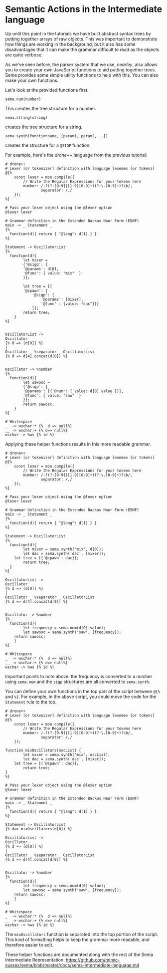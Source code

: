 # Semantic Actions in the Intermediate language

Up until this point in the tutorials we have built abstract syntax trees by putting together arrays of raw objects.  This was important to demonstrate how things are working in the background, but it also has some disadvantages that it can make the grammar difficult to read as the objects are quite verbose.  

As we've seen before, the parser system that we use, *nearley*, also allows you to create your own JavaScript functions to aid putting together trees.  Sema provides some simple utility functions to help with this. You can also make your own functions. 

Let's look at the provided functions first.

```
sema.num(number)
```

This creates the tree structure for a number.

```
sema.string(string)
```

creates the tree structure for a string.

```
sema.synth(functionname, [param1, param2,...])
```

creates the structure for a ```@SIGP``` function.

For example, here's the *drone++* language from the previous tutorial:

```
# drone++
# Lexer [or tokenizer] definition with language lexemes [or tokens]
@{%
    const lexer = moo.compile({
        // Write the Regular Expressions for your tokens here  
        number: /-?(?:[0-9]|[1-9][0-9]+)(?:\.[0-9]+)?\b/,
                separator: /,/
    });
%}

# Pass your lexer object using the @lexer option
@lexer lexer

# Grammar definition in the Extended Backus Naur Form (EBNF)
main -> _ Statement _
{%
  function(d){ return { "@lang": d[1] } }
%}

Statement -> OscillatorList
{%
  function(d){
        let mixer =
        {'@sigp': {
        '@params': d[0],
        '@func': { value: "mix"  }
        }};

        let tree = [{
        '@spawn': {
            '@sigp': {
                '@params': [mixer],
                '@func' : {value: "dac"}}}
            }];
        return tree;
    }
%}


OscillatorList ->
Oscillator
{% d => [d[0]] %}
|
Oscillator _ %separator _ OscillatorList
{% d => d[4].concat(d[0]) %}


Oscillator -> %number
{%
  function(d){
        let sawosc =
        {'@sigp': {
        '@params': [{'@num': { value: d[0].value }}],
        '@func': { value: "saw"  }
        }};
        return sawosc;
    }
%}

# Whitespace
_  -> wschar:* {%  d => null%}
__ -> wschar:+ {% d=> null%}
wschar -> %ws {% id %}
```

Applying these helper functions results in this more readable grammar.

```
# drone++
# Lexer [or tokenizer] definition with language lexemes [or tokens]
@{%
    const lexer = moo.compile({
        // Write the Regular Expressions for your tokens here  
        number: /-?(?:[0-9]|[1-9][0-9]+)(?:\.[0-9]+)?\b/,
                separator: /,/
    });
%}

# Pass your lexer object using the @lexer option
@lexer lexer

# Grammar definition in the Extended Backus Naur Form (EBNF)
main -> _ Statement _
{%
  function(d){ return { "@lang": d[1] } }
%}

Statement -> OscillatorList
{%
  function(d){
		let mixer = sema.synth('mix', d[0]);
		let dac = sema.synth('dac', [mixer]);
    let tree = [{'@spawn': dac}];
		return tree;
  }
%}

OscillatorList ->
Oscillator
{% d => [d[0]] %}
|
Oscillator _ %separator _ OscillatorList
{% d => d[4].concat(d[0]) %}


Oscillator -> %number
{%
  function(d){
		let frequency = sema.num(d[0].value);
		let sawosc = sema.synth('saw', [frequency]);
    return sawosc;
    }
%}

# Whitespace
_  -> wschar:* {%  d => null%}
__ -> wschar:+ {% d=> null%}
wschar -> %ws {% id %}
```

Important points to note above:  the frequency is converted to a number using ```sema.num``` and the `sigp` structures are all converted to ```sema.synth```.

You can define your own functions in the top part of the script between ```@{%``` and ```%}```.  For example, in the above script, you could move the code for the ```Statement``` rule to the top.

```
# drone++
# Lexer [or tokenizer] definition with language lexemes [or tokens]
@{%
    const lexer = moo.compile({
        // Write the Regular Expressions for your tokens here  
        number: /-?(?:[0-9]|[1-9][0-9]+)(?:\.[0-9]+)?\b/,
                separator: /,/
    });

function mixOscillators(oscList) {
		let mixer = sema.synth('mix', oscList);
		let dac = sema.synth('dac', [mixer]);
    let tree = [{'@spawn': dac}];
		return tree;
}
%}

# Pass your lexer object using the @lexer option
@lexer lexer

# Grammar definition in the Extended Backus Naur Form (EBNF)
main -> _ Statement _
{%
  function(d){ return { "@lang": d[1] } }
%}

Statement -> OscillatorList
{% d=> mixOscillators(d[0]) %}

OscillatorList ->
Oscillator
{% d => [d[0]] %}
|
Oscillator _ %separator _ OscillatorList
{% d => d[4].concat(d[0]) %}


Oscillator -> %number
{%
  function(d){
		let frequency = sema.num(d[0].value);
		let sawosc = sema.synth('saw', [frequency]);
    return sawosc;
    }
%}

# Whitespace
_  -> wschar:* {%  d => null%}
__ -> wschar:+ {% d=> null%}
wschar -> %ws {% id %}
```

The `mixOscillators` function is separated into the top portion of the script.  This kind of formatting helps to keep the grammar more readable, and therefore easier to edit.

These helper functions are documented along with the rest of the Sema Intermediate Representation: https://github.com/mimic-sussex/sema/blob/master/docs/sema-intermediate-language.md
